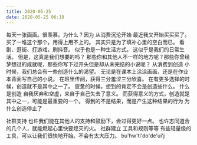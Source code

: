 ```yaml
---
title: 2020-05-25
date: 2020-05-25 06:19
---
```


每天一张画画。很羡慕。为什么？因为
从消费沉沦开始
最近我又开始买买买了。买了一堆这个那个，用得上用不上的。
其实只是为了填补心里的空白而已。
看剧、逛街、打游戏，刷抖音。
似乎也是一种生活方式。
这似乎是我们的日常生活。
但是，这真是我们想要的吗？
那些你和其他人不一样的地方呢？那些你曾经梦想过的成就呢，那些你写下过开头但是却从未完结的小说呢？
从消费到创造
小时候，我们总会有一些创造什么的渴望。
无论是在课本上涂涂画画，还是在作业本背面写自己的小说。
在班里传阅，获得三分羞涩三分欣喜。
在有更多选择的时候，创造就不是其中之一了。
疲惫的时候，想到的肯定不会是创造些什么。
什么是创造
自我厌弃和空虚，来自于自己失去了意义。
而获得意义的方式，创造就是其中之一，可能是最重要的一个。
得到的不是结果，而是产生这种结果的行为
为什么创造停止了

社群支持
也许我们能在其他人的支持和鼓励下，会过得更好一点。
也许志同道合的几个人，就能燃起心里快要熄灭的火。
社群建立
工具和规则等等
有些轻量级的工具，可以让我们很快地开始。不会有太大压力。
bu'hw'tl'do'de'ui'j